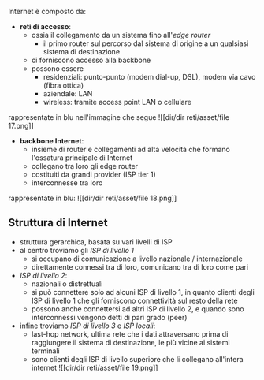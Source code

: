 Internet è composto da:
- **reti di accesso**:
	- ossia il collegamento da un sistema fino all'_edge router_
		- il primo router sul percorso dal sistema di origine a un qualsiasi sistema di destinazione 
	- ci forniscono accesso alla backbone
	- possono essere
		- residenziali: punto-punto (modem dial-up, DSL), modem via cavo (fibra ottica)
		- aziendale: LAN
		- wireless: tramite access point LAN o cellulare

rappresentate in blu nell'immagine che segue
![[dir/dir reti/asset/file 17.png]]
- **backbone Internet**:
	- insieme di router e collegamenti ad alta velocità che formano l'ossatura principale di Internet
	- collegano tra loro gli edge router
	- costituiti da grandi provider (ISP tier 1)
	- interconnesse tra loro

rappresentate in blu:
![[dir/dir reti/asset/file 18.png]]

## Struttura di Internet
- struttura gerarchica, basata su vari livelli di ISP
- al centro troviamo gli _ISP di livello 1_
	- si occupano di comunicazione a livello nazionale / internazionale
	- direttamente connessi tra di loro, comunicano tra di loro come pari
- _ISP di livello 2_:
	- nazionali o distrettuali
	- si può connettere solo ad alcuni ISP di livello 1, in quanto clienti degli ISP di livello 1 che gli forniscono connettività sul resto della rete
	- possono anche connettersi ad altri ISP di livello 2, e quando sono interconnessi vengono detti di pari grado (peer)
- infine troviamo _ISP di livello 3_ e _ISP locali_:
	- last-hop network, ultima rete che i dati attraversano prima di raggiungere il sistema di destinazione, le più vicine ai sistemi terminali
	- sono clienti degli ISP di livello superiore che li collegano all'intera internet
![[dir/dir reti/asset/file 19.png]]